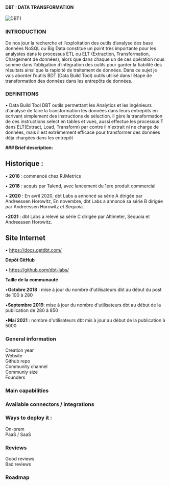 #### DBT : DATA TRANSFORMATION
![DBT1](https://user-images.githubusercontent.com/97849043/154369096-22a739ce-c052-4472-a9c6-b4308daf3e9d.jpg)

### INTRODUCTION 

De nos jour la recherche et l’exploitation des outils d’analyse des base données NoSQL ou Big Data constitue un point très importante pour les analystes dans le processus ETL ou ELT (Extraction, Transformation, Chargement de données), alors que dans chaque un de ces opération nous somme dans l’obligation d’intégration des outils pour garder la fiabilité des résultats ainsi que la rapidité de traitement de données. Dans ce sujet je vais aborder l’outils BDT (Data Build Tool) outils utilisé dans l’étape de transformation des données dans les entrepôts de données.

### DEFINITIONS 

•	Data Build Tool
DBT outils permettant les Analytics et les ingénieurs d'analyse de faire la transformation les données dans leurs entrepôts en écrivant simplement des instructions de sélection. il gère la transformation de ces instructions select en tables et vues, aussi effectue les processus T dans ELT(Extract, Load, Transform) par contre il n'extrait ni ne charge de données, mais il est extrêmement efficace pour transformer des données déjà chargées dans les entrepôt

**### Brief description:**
## Historique :

•	**2016** : commencé chez RJMetrics

•	**2018** : acquis par Talend, avec lancement du 1ere produit commercial

•	**2020** : En avril 2020, dbt Labs a annoncé sa série A dirigée par Andreessen Horowitz, En novembre, dbt Labs a annoncé sa série B dirigée par Andreessen Horowitz et Sequoia.

•**2021** : dbt Labs a relevé sa série C dirigée par Altimeter, Sequoia et Andreessen Horowitz.

## Site Internet

•	https://docs.getdbt.com/

 **Dépôt GitHub** 

•	https://github.com/dbt-labs/

 **Taille de la communauté** 

•**Octobre 2018**  : mise à jour du nombre d'utilisateurs dbt au début du post de 100 à 280

•**Septembre 2019**: mise à jour du nombre d'utilisateurs dbt au début de la publication de 280 à 850

•**Mai 2021** : nombre d'utilisateurs dbt mis à jour au début de la publication à 5000 

### General information
Creation year  
Website  
Github repo  
Community channel  
Communiy size  
Founders    


### Main capabilities  


### Available connectors / integrations  


### Ways to deploy it :
On-prem  
PaaS / SaaS  


### Reviews
Good reviews  
Bad reviews   


### Roadmap  

